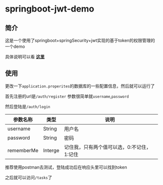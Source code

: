 # springboot-jwt-demo

## 简介
这是一个使用了springboot+springSecurity+jwt实现的基于token的权限管理的一个demo

具体说明可以看 **[这里](https://github.com/echisan/springboot-jwt-demo/blob/master/blog_content.md)**

## 使用
更改一下`application.properites`的数据库的一些配置信息，然后就可以运行了

首先注册的url是`/auth/register`
参数很简单就`username`,`password`

然后登陆是`/auth/login`

参数名称 | 类型 | 说明
------- | ---- | ----
username | String | 用户名
password | String | 密码
rememberMe | Interge | 记住我，只有两个值可以选，0:不记住，1:记住

推荐使用postman去测试，登陆成功后在响应头里可以找到token

之后就可以访问`/tasks`了
